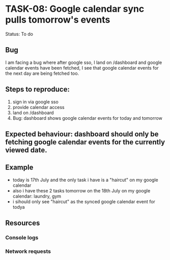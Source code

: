 # TASK-08: Google calendar sync pulls tomorrow's events
Status: To do

## Bug
I am facing a bug where after google sso, I land on /dashboard and google calendar events have been fetched, I see that google calendar events for the next day are being fetched too.

## Steps to reproduce:
1. sign in via google sso
2. provide calendar access
3. land on /dashboard
4. Bug: dashboard shows google calendar events for today and tomorrow


## Expected behaviour: dashboard should only be fetching google calendar events for the currently viewed date. 

## Example
- today is 17th July and the only task i have is a "haircut" on my google calendar
- also i have these 2 tasks tomorrow on the 18th July on my google calendar: laundry, gym
- i sihould only see "haircut" as the synced google calendar event for todya

## Resources
### Console logs

### Network requests